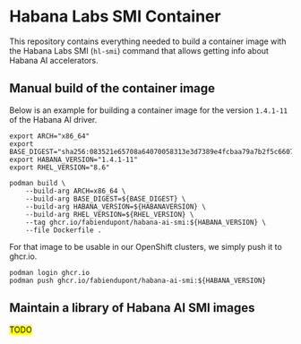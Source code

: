 # Habana Labs SMI Container

This repository contains everything needed to build a container image with the
Habana Labs SMI (`hl-smi`) command that allows getting info about Habana AI
accelerators.

## Manual build of the container image

Below is an example for building a container image for the version `1.4.1-11` of
the Habana AI driver.

```shell
export ARCH="x86_64"
export BASE_DIGEST="sha256:083521e65708a64070058313e3d7389e4fcbaa79a7b2f5c6607cc341dfef6f2c"
export HABANA_VERSION="1.4.1-11"
export RHEL_VERSION="8.6"
```

```shell
podman build \
    --build-arg ARCH=x86_64 \
    --build-arg BASE_DIGEST=${BASE_DIGEST} \
    --build-arg HABANA_VERSION=${HABANAVERSION} \
    --build-arg RHEL_VERSION=${RHEL_VERSION} \
    --tag ghcr.io/fabiendupont/habana-ai-smi:${HABANA_VERSION} \
    --file Dockerfile .
```

For that image to be usable in our OpenShift clusters, we simply push it to
ghcr.io.

```shell
podman login ghcr.io
podman push ghcr.io/fabiendupont/habana-ai-smi:${HABANA_VERSION}
```

## Maintain a library of Habana AI SMI images

<mark>TODO</mark>
